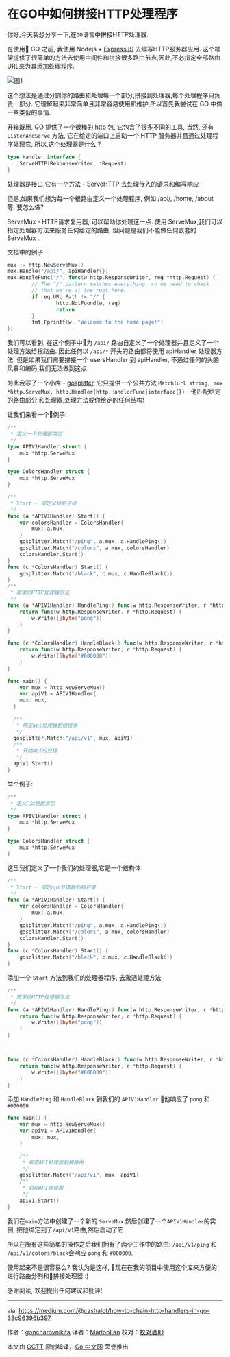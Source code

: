 # 在GO中如何拼接HTTP处理程序

你好,今天我想分享一下,在``GO``语言中拼接HTTP处理器.

在使用 GO 之前, 我使用 Nodejs + [ExpressJS](http://expressjs.com/en/4x/api.html) 去编写HTTP服务器应用. 这个框架提供了很简单的方法去使用中间件和拼接很多路由节点,因此,不必指定全部路由URL来为其添加处理程序.

![图1](https://cdn-images-1.medium.com/max/1600/1*HCztzuqe1E0yZN6_UqVb4A.png)

这个想法是通过分割你的路由和处理每一个部分,拼接到处理器,每个处理程序只负责一部分. 它理解起来非常简单且非常容易使用和维护,所以首先我尝试在 GO 中做一些类似的事情.

开箱既用, GO 提供了一个很棒的 [http](https://golang.org/pkg/net/http) 包, 它包含了很多不同的工具, 当然, 还有 ``ListenAndServe`` 方法, 它在给定的端口上启动一个 HTTP 服务器并且通过处理程序处理它, 所以,这个处理器是什么？

```go
type Handler interface {
    ServeHTTP(ResponseWriter, *Request)
}
```

处理器是接口,它有一个方法 - ServeHTTP 去处理传入的请求和编写响应

但是,如果我们想为每一个根路由定义一个处理程序, 例如 /api/, /home, /about 等, 要怎么做?

ServeMux - HTTP请求复用器, 可以帮助你处理这一点. 使用 ServeMux,我们可以指定处理器方法来服务任何给定的路由, 但问题是我们不能做任何嵌套的 ServeMux .

文档中的例子:

```go
mux := http.NewServeMux()
mux.Handle("/api/", apiHandler{})
mux.HandleFunc("/", func(w http.ResponseWriter, req *http.Request) {
        // The "/" pattern matches everything, so we need to check
        // that we're at the root here.
        if req.URL.Path != "/" {
                http.NotFound(w, req)
                return
        }
        fmt.Fprintf(w, "Welcome to the home page!")
})
```

我们可以看到, 在这个例子中为 ``/api/`` 路由自定义了一个处理器并且定义了一个处理方法给根路由. 因此任何以 ``/api/*`` 开头的路由都将使用 apiHandler 处理器方法. 但是如果我们需要拼接一个 usersHandler 到 apiHandler, 不通过任何的头脑风暴和编码,我们无法做到这点.

为此我写了一个小库 - [gosplitter](https://github.com/goncharovnikita/gosplitter), 它只提供一个公共方法 ``Match(url string, mux *http.ServeMux, http.Handler|http.HandlerFunc|interface{})`` - 他匹配给定的路由部分 和处理器,处理方法或你给定的任何结构!

让我们来看一个例子:

```go
/**
 * 定义一个处理器类型
 */
type APIV1Handler struct {
	mux *http.ServeMux
}

type ColorsHandler struct {
	mux *http.ServeMux
}

/**
 * Start - 绑定父级到子级
 */
func (a *APIV1Handler) Start() {
	var colorsHandler = ColorsHandler{
		mux: a.mux,
	}
	gosplitter.Match("/ping", a.mux, a.HandlePing())
	gosplitter.Match("/colors", a.mux, colorsHandler)
	colorsHandler.Start()
}
func (c *ColorsHandler) Start() {
    gosplitter.Match("/black", c.mux, c.HandleBlack())
}
/**
 * 简单的HTTP处理器方法
 */
func (a *APIV1Handler) HandlePing() func(w http.ResponseWriter, r *http.Request) {
	return func(w http.ResponseWriter, r *http.Request) {
		w.Write([]byte("pong"))
	}
}

func (c *ColorsHandler) HandleBlack() func(w http.ResponseWriter, r *http.Request) {
	return func(w http.ResponseWriter, r *http.Request) {
		w.Write([]byte("#000000"))
	}
}

func main() {
    var mux = http.NewServeMux()
    var apiV1 = APIV1Handler{
	mux: mux,
  }

  /**
   * 绑定api处理器到根目录
   */
  gosplitter.Match("/api/v1", mux, apiV1)
  /**
   * 开始api的处理
   */
  apiV1.Start()
}
```

举个例子:

```go
/**
 * 定义处理器类型
 */
type APIV1Handler struct {
	mux *http.ServeMux
}

type ColorsHandler struct {
	mux *http.ServeMux
}
```

这里我们定义了一个我们的处理器,它是一个结构体

```go
/**
 * Start - 绑定api处理器到根目录
 */
func (a *APIV1Handler) Start() {
	var colorsHandler = ColorsHandler{
		mux: a.mux,
	}
	gosplitter.Match("/ping", a.mux, a.HandlePing())
	gosplitter.Match("/colors", a.mux, colorsHandler)
	colorsHandler.Start()
}
func (c *ColorsHandler) Start() {
	gosplitter.Match("/black", c.mux, c.HandleBlack())
}
```

添加一个 ``Start`` 方法到我们的处理器程序, 去激活处理方法

```go
/**
 * 简单的HTTP处理器方法
 */
func (a *APIV1Handler) HandlePing() func(w http.ResponseWriter, r *http.Request) {
	return func(w http.ResponseWriter, r *http.Request) {
		w.Write([]byte("pong"))
	}
}



func (c *ColorsHandler) HandleBlack() func(w http.ResponseWriter, r *http.Request) {
	return func(w http.ResponseWriter, r *http.Request) {
		w.Write([]byte("#000000"))
	}
}
```

添加 ``HandlePing`` 和 ``HandleBlack`` 到我们的 ``APIV1Handler`` 他响应了 ``pong`` 和 ``#000000``

```go
func main() {
	var mux = http.NewServeMux()
	var apiV1 = APIV1Handler{
        mux: mux,
	}

	/**
	 * 绑定API处理器到根路由
	 */
	gosplitter.Match("/api/v1", mux, apiV1)
	/**
	 * 启动API处理器
	 */
	apiV1.Start()
}
```

我们在``main``方法中创建了一个新的 ``ServeMux`` 然后创建了一个``APIV1Handler``的实例, 把他绑定到了``/api/v1``路由,然后启动了它

所以在所有这些简单的操作之后我们拥有了两个工作中的路由: ``/api/v1/ping`` 和 ``/api/v1/colors/black``会响应 ``pong`` 和 ``#000000``.

使用起来不是很容易么? 我认为是这样, 现在在我的项目中使用这个库来方便的进行路由分割和拼接处理器 :)

<!-- Thanks for reading! Any suggestions and critiques are welcome! -->

感谢阅读, 欢迎提出任何建议和批评!




----------------

via: https://medium.com/@cashalot/how-to-chain-http-handlers-in-go-33c96396b397

作者：[goncharovnikita](https://github.com/goncharovnikita)
译者：[MarlonFan](https://github.com/MarlonFan)
校对：[校对者ID](https://github.com/校对者ID)

本文由 [GCTT](https://github.com/studygolang/GCTT) 原创编译，[Go 中文网](https://studygolang.com/) 荣誉推出